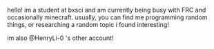 hello! im a student at bxsci and am currently being busy with FRC and occasionally minecraft. usually, you can find me programming random things, or researching a random topic i found interesting!

im also @HenryLi-0 's other account!

